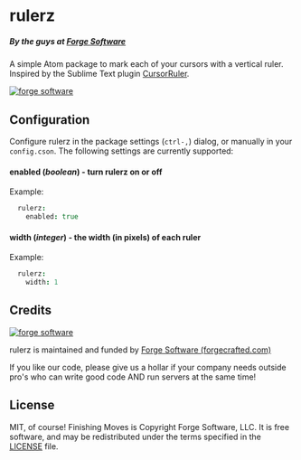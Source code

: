 # rulerz

##### By the guys at [Forge Software](http://www.forgecrafted.com/)

A simple Atom package to mark each of your cursors with a vertical ruler. Inspired by the Sublime Text plugin [CursorRuler](https://github.com/icylace/CursorRuler).

[![forge software](https://cloud.githubusercontent.com/assets/281467/5994471/d3648c72-aa42-11e4-8916-bdd4705ed55c.gif)](http://www.forgecrafted.com)

## Configuration

Configure rulerz in the package settings (`ctrl-,`) dialog, or manually in your `config.cson`. The following settings are currently supported:

#### enabled (*boolean*) - turn rulerz on or off

Example:

```coffee
  rulerz:
    enabled: true
```

#### width (*integer*) - the width (in pixels) of each ruler

Example:

```coffee
  rulerz:
    width: 1
```

## Credits

[![forge software](http://www.forgecrafted.com/logo.png)](http://www.forgecrafted.com)

rulerz is maintained and funded by [Forge Software (forgecrafted.com)](http://www.forgecrafted.com)

If you like our code, please give us a hollar if your company needs outside pro's who can write good code AND run servers at the same time!

## License

MIT, of course! Finishing Moves is Copyright Forge Software, LLC. It is free software, and may be redistributed under the terms specified in the [LICENSE](LICENSE.md) file.
